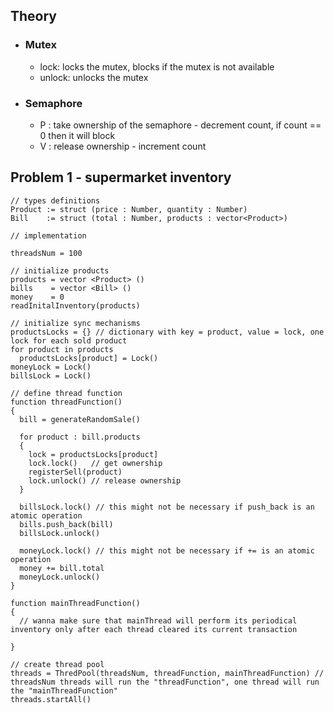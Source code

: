 
## Theory

  - ### Mutex
    - lock: locks the mutex, blocks if the mutex is not available 
    - unlock: unlocks the mutex 
  - ### Semaphore
    - P : take ownership of the semaphore - decrement count, if count == 0 then it will block
    - V : release ownership - increment count 

## Problem 1 - supermarket inventory

```
// types definitions
Product := struct (price : Number, quantity : Number)
Bill    := struct (total : Number, products : vector<Product>)

// implementation   

threadsNum = 100

// initialize products
products = vector <Product> () 
bills    = vector <Bill> ()
money    = 0
readInitalInventory(products)

// initialize sync mechanisms
productsLocks = {} // dictionary with key = product, value = lock, one lock for each sold product
for product in products
  productsLocks[product] = Lock()
moneyLock = Lock()
billsLock = Lock()
  
// define thread function
function threadFunction()
{
  bill = generateRandomSale()
  
  for product : bill.products
  {
    lock = productsLocks[product]
    lock.lock()   // get ownership
    registerSell(product)
    lock.unlock() // release ownership
  }
  
  billsLock.lock() // this might not be necessary if push_back is an atomic operation
  bills.push_back(bill)
  billsLock.unlock()
  
  moneyLock.lock() // this might not be necessary if += is an atomic operation
  money += bill.total
  moneyLock.unlock()
}

function mainThreadFunction()
{
  // wanna make sure that mainThread will perform its periodical inventory only after each thread cleared its current transaction
  
}

// create thread pool
threads = ThredPool(threadsNum, threadFunction, mainThreadFunction) // threadsNum threads will run the "threadFunction", one thread will run the "mainThreadFunction"
threads.startAll()

```
